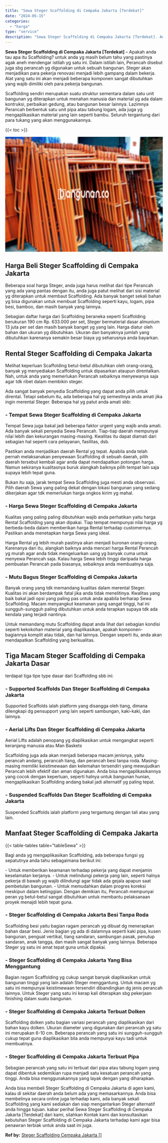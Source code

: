 ```yaml
---
title: "Sewa Steger Scaffolding di Cempaka Jakarta [Terdekat]"
date: "2024-05-15"
categories: 
  - "harga"
type: "service"
description: "Sewa Steger Scaffolding di Cempaka Jakarta [Terdekat]. Anda bisa membeli Steger Scaffolding di Cempaka Jakarta di agen kami, kalau di sekitar daerah anda bel..."
---
```


**Sewa Steger Scaffolding di Cempaka Jakarta \[Terdekat\]** – Apakah anda tau apa itu Scaffolding? untuk anda yg masih belum tahu yang pastinya agak aneh mendengar istilah yg satu ini. Dalam istilah lain, Perancah disebut juga sbg perancah yg digunakan untuk sebuah bangunan. Steger akan menjadikan para pekerja renovasi menjadi lebih gampang dalam bekerja. Alat yang satu ini akan menjadi beberapa komponen sangat dibutuhkan yang wajib dimiliki oleh para pekerja bangunan.

Scaffolding sendiri merupakan suatu struktur sementara dalam satu unit bangunan yg diterapkan untuk menahan manusia dan material yg ada dalam kontruksi, perbaikan gedung, atau bangunan besar lainnya. Lazimnya Perancah berbentuk satu unit pipa atau tabung logam, ada juga yg mengaplikasikan material yang lain seperti bambu. Seluruh tergantung dari para tukang yang akan menggunakannya.

{{< toc >}}

![Sewa Steger Scaffolding di Cempaka Jakarta [Terdekat]](/images/sewa-scaffolding-steger-06.png)

## Harga Beli Steger Scaffolding di Cempaka Jakarta

Beberapa soal harga Steger, anda juga harus melihat dari tipe Perancah yang ada yang pantas dengan itu, anda juga patut melihat dari sisi material yg diterapkan untuk membaut Scaffolding. Ada banyak banget sekali bahan yg bisa digunakan untuk membuat Scaffolding seperti kayu, logam, pipa besi, bamboo, dan masih banyak yang lainnya.

Sebagian daftar harga dari Scaffolding beraneka seperti Scaffolding berukuran 190 cm Rp. 633.000 per set, Steger bermaterial dasar almunium 13 juta per set dan masih banyak banget yg yang lain. Harga diatur oleh bahan dan ukuran yg dibutuhkan. Ukuran dan banyaknya jumlah yang dibutuhkan karenanya semakin besar biaya yg seharusnya anda bayarkan.

## Rental Steger Scaffolding di Cempaka Jakarta

Melihat keperluan Scaffolding betul-betul dibutuhkan oleh orang-orang, banyak yg menyediakan Scaffolding untuk dipasarkan ataupun direntalkan. Nah, untuk anda yang memerlukan Perancah sebaiknya menyewanya saja agar tdk ribet dalam membikin steger.

Ada sangat banyak penyedia Scaffolding yang dapat anda pilih untuk dirental. Tetapi sebelum itu, ada beberapa hal yg semestinya anda amati jika ingin merental Steger. Beberapa hal yg patut anda amati sbb:

### \- Tempat Sewa Steger Scaffolding di Cempaka Jakarta

Tempat Sewa juga bakal jadi beberapa faktor urgent yang wajib anda amati. Ada banyak sekali penyedia Sewa Perancah. Tiap-tiap daerah mempunyai nilai lebih dan kekurangan masing-masing. Kwalitas itu dapat diamati dari sebagian hal seperti cara pelayanan, fasilitas, dsb.

Pastikan anda menjadikan daerah Rental yg tepat. Apabila anda telah pernah melaksanakan penyewaan Scaffolding di sebuah daerah, pilih daerah tersebut kembali agar anda dapat mendapatkan potongan harga. Namun sekiranya kualitasnya buruk alangkah baiknya pilih tempat lain saja supaya lebih tepat guna.

Bukan itu saja, jarak tempat Sewa Scaffolding juga mesti anda observasi. Pilih daerah Sewa yang paling dekat dengan lokasi bangunan yang sedang dikerjakan agar tdk memerlukan harga ongkos kirim yg mahal.

### \- Harga Sewa Steger Scaffolding di Cempaka Jakarta

Kualitas yang paling paling dibutuhkan wajib anda perhatikan yaitu harga Rental Scaffolding yang akan dipakai. Tiap tempat mempunyai nilai harga yg berbeda-beda dalam memberikan harga Rental terhadap customernya. Pastikan anda menetapkan harga Sewa yang ideal.

Harga Rental yg lebih murah pastinya akan menjadi buronan orang-orang. Karenanya dari itu, alangkah baiknya anda mencari harga Rental Perancah yg murah agar anda tidak mengeluarkan uang yg banyak cuma untuk menyewa Perancah saja. Kalau harga Sewa lebih tinggi daripada harga pembuatan Perancah pada biasanya, sebaiknya anda membuatnya saja.

### \- Mutu Bagus Steger Scaffolding di Cempaka Jakarta

Banyak orang yang tdk memandang kualitas dalam merental Steger. Kualitas ini akan berdampak fatal jika anda tidak menelitinya. Kwalitas yang baik bakal jadi opsi yang paling pas untuk anda apabila berharap Sewa Scaffolding. Macam menyangkut keamanan yang sangat tinggi, hal ini sungguh-sungguh paling dibutuhkan untuk anda terapkan supaya tdk ada kendala yang terjadi nantinya.

Untuk memandang mutu Scaffolding dapat anda lihat dari sebagian kondisi seperti kekokohan material yang diaplikasikan, apakah komponen-bagiannya komplit atau tidak, dan hal lainnya. Dengan seperti itu, anda akan mendapatkan Scaffolding yang berkualitas.

## Tiga Macam Steger Scaffolding di Cempaka Jakarta Dasar

terdapat tiga tipe type dasar dari Scaffolding sbb ini:

### \- Supported Scaffolds Dan Steger Scaffolding di Cempaka Jakarta

Supported Scaffolds ialah platform yang disangga oleh tiang, dimana dilengkapi dg pensupport yang lain seperti sambungan, kaki-kaki, dan lainnya.

### \- Aerial Lifts Dan Steger Scaffolding di Cempaka Jakarta

Aerial Lifts adalah penopang yg diaplikasikan untuk mengangkat seperti keranjang manusia atau Man Baskets

Scaffolding juga ada akan menjadi beberapa macam jenisnya, yaitu perancah andang, perancah tiang, dan perancah besi tanpa roda. Masing-masing memiliki keistimewaan dan kelemahan tersendiri yang mewujudkan Perancah lebih efektif dan aman digunakan. Anda bisa mengaplikasikannya yang cocok dengan keperluan, seperti halnya untuk bangunan hunian, mengaplikasikan Scaffolding andang bakal jadi alternatif yg paling tepat.

### \- Suspended Scaffolds Dan Steger Scaffolding di Cempaka Jakarta

Suspended Scaffolds ialah platform yang tergantung dengan tali atau yang lain.

## Manfaat Steger Scaffolding di Cempaka Jakarta

{{< table-tables table="tableSewa" >}}

Bagi anda yg mengaplikasikan Scaffolding, ada beberapa fungsi yg sepatutnya anda tahu sebagaimana berikut ini:

\- Untuk memberikan keamanan terhadap pekerja yang dapat menjamin keselamatan kerjanya. - Untuk melindungi pekerja yang lain, seperti halnya pekerja di bawah yg wajib dilindungi agar tidak ada gejala apapun saat pembetulan bangunan. - Untuk memudahkan dalam progres koreksi meskipun dalam ketinggian. Dengan demikian itu, Perancah mempunyai peran yg betul-betul sangat dibutuhkan untuk membantu pelaksanaan proyek menajdi lebih tepat guna.

### \- Steger Scaffolding di Cempaka Jakarta Besi Tanpa Roda

Scaffolding besi yaitu bagian ragam perancah yg dibuat dg menerapkan bahan dasar besi. Jenis bagian yg ada di dalamnya seperti kaki pipa, kusen bangunan, penguat vertikal, tiang sandaran, sambungan pasak, penutup sandaran, anak tangga, dan masih sangat banyak yang lainnya. Beberapa Steger yg satu ini amat tepat guna untuk dipakai.

### \- Steger Scaffolding di Cempaka Jakarta Yang Bisa Menggantung

Bagian ragam Scaffolding yg cukup sangat banyak diaplikasikan untuk bangunan tinggi yang lain adalah Steger menggantung. Untuk macam yg satu ini mempunyai keistimewaan tersendiri dibandingkan dg jenis perancah lainnya. Untuk Steger yang satu ini kerap kali diterapkan sbg pekerjaan finishing dalam suatu bangunan.

### \- Steger Scaffolding di Cempaka Jakarta Terbuat Dolken

Scaffolding dolken yaitu bagian variasi perancah yang diaplikasikan dari bahan kayu dolken. Ukuran diameter yang digunakan dari perancah yg satu ini merupakan 6-10 cm. Beberapa perancah yang satu ini sungguh-sungguh cukup tepat guna diaplikasikan bila anda mempunyai kayu tadi untuk membuatnya.

### \- Steger Scaffolding di Cempaka Jakarta Terbuat Pipa

Sebagian perancah yang satu ini terbuat dari pipa atau tabung logam yang dapat dibentuk sedemikian rupa menjadi satu kesatuan perancah yang tinggi. Anda bisa menggunakannya yang layak dengan yang diharapkan.

Anda bisa membeli Steger Scaffolding di Cempaka Jakarta di agen kami, kalau di sekitar daerah anda belum ada yang memasarkannya. Anda bisa membelinya secara online juga terhadap kami, ada banyak sekali Scaffolding yang kami sediakan dan siap mengantarkan Steger alternatif anda hingga tujuan. kabar perihal Sewa Steger Scaffolding di Cempaka Jakarta \[Terdekat\] dari kami, silahkan Kontak kami dan konsultasikan kebutuhan Steger Scaffolding di Cempaka Jakarta terhadap kami agar bisa penawran terbiak untuk anda saat ini juga.

**Ref by:** [Steger Scaffolding Cempaka Jakarta []](https://id.wikipedia.org/wiki/Steger)
